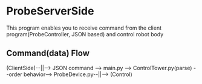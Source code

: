 # ProbeServerSide
This program enables you to receive command from the client program(ProbeController, JSON based)
and control robot body 

## Command(data) Flow
(ClientSide)--||--> JSON command --> main.py --> ControlTower.py(parse) --order behavior--> ProbeDevice.py--||--> (Control)
